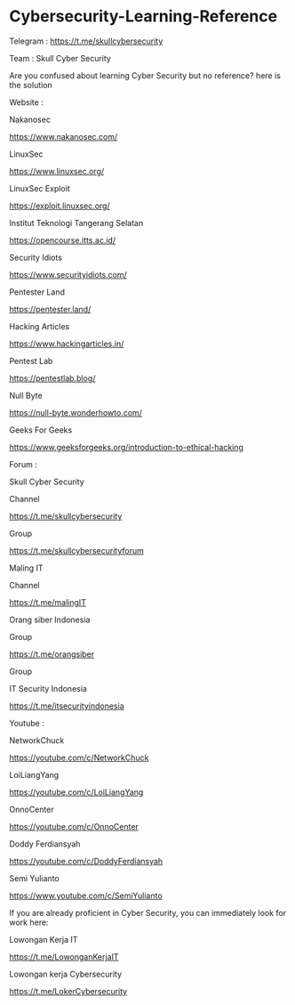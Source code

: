 # Cybersecurity-Learning-Reference

Telegram : https://t.me/skullcybersecurity

Team : Skull Cyber Security

Are you confused about learning Cyber Security but no reference? here is the solution

Website :

Nakanosec

https://www.nakanosec.com/

LinuxSec 

https://www.linuxsec.org/

LinuxSec Exploit

https://exploit.linuxsec.org/

Institut Teknologi Tangerang Selatan

https://opencourse.itts.ac.id/

Security Idiots

https://www.securityidiots.com/

Pentester Land

https://pentester.land/

Hacking Articles

https://www.hackingarticles.in/

Pentest Lab

https://pentestlab.blog/

Null Byte

https://null-byte.wonderhowto.com/

Geeks For Geeks

https://www.geeksforgeeks.org/introduction-to-ethical-hacking


Forum :

Skull Cyber Security

Channel

https://t.me/skullcybersecurity

Group

https://t.me/skullcybersecurityforum

Maling IT

Channel

https://t.me/malingIT

Orang siber Indonesia

Group

https://t.me/orangsiber

Group

IT Security Indonesia

https://t.me/itsecurityindonesia


Youtube :

NetworkChuck

https://youtube.com/c/NetworkChuck

LoiLiangYang

https://youtube.com/c/LoiLiangYang

OnnoCenter

https://youtube.com/c/OnnoCenter

Doddy Ferdiansyah

https://youtube.com/c/DoddyFerdiansyah

Semi Yulianto

https://www.youtube.com/c/SemiYulianto


If you are already proficient in Cyber Security, you can immediately look for work here:

Lowongan Kerja IT

https://t.me/LowonganKerjaIT

Lowongan kerja Cybersecurity

https://t.me/LokerCybersecurity
